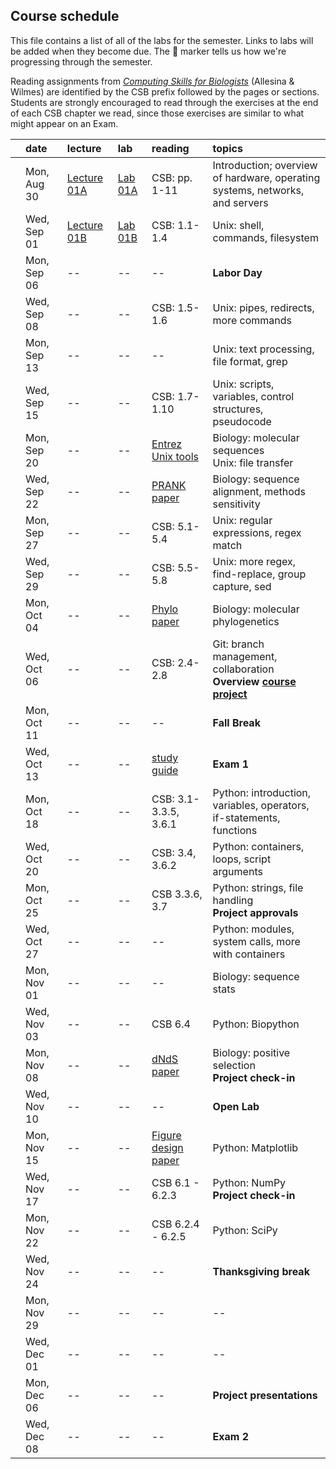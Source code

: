 
## Course schedule

This file contains a list of all of the labs for the semester. Links to labs will be added when they become due. The :pig: marker tells us how we're progressing through the semester.

Reading assignments from [*Computing Skills for Biologists*](https://computingskillsforbiologists.com/) (Allesina & Wilmes) are identified by the CSB prefix followed by the pages or sections. Students are strongly encouraged to read through the exercises at the end of each CSB chapter we read, since those exercises are similar to what might appear on an Exam.

|         | date        | lecture | lab     | reading | topics |
| :-:     | :--         | :-      |   :-    | :--     | :--    |
|         | Mon, Aug 30 | <a href="https://github.com/WUSTL-Biol4220/home/raw/master/lectures/lect_01A.pdf">Lecture 01A</a>   | [Lab 01A](labs/lab_01A.md) | CSB: pp. 1-11   | Introduction; overview of hardware, operating<br>systems, networks, and servers |
|         | Wed, Sep 01 | <a href="https://github.com/WUSTL-Biol4220/home/raw/master/lectures/lect_01B.pdf">Lecture 01B</a>   | [Lab 01B](labs/lab_01B.md) | CSB: 1.1-1.4    | Unix: shell, commands, filesystem |
|         | Mon, Sep 06 | -- | -- | -- | **Labor Day** |
|         | Wed, Sep 08 | -- | -- | CSB: 1.5-1.6    | Unix: pipes, redirects, more commands |
|         | Mon, Sep 13 | -- | -- |  --             | Unix: text processing, file format, grep |
|         | Wed, Sep 15 | -- | -- | CSB: 1.7-1.10   | Unix: scripts, variables, control structures, pseudocode  | 
|         | Mon, Sep 20 | -- | -- | <a href="https://www.ncbi.nlm.nih.gov/books/NBK179288/">Entrez Unix tools</a> | Biology: molecular sequences<br>Unix: file transfer |
|         | Wed, Sep 22 | -- | -- | <a href="https://github.com/WUSTL-Biol4220/home/raw/master/assets/papers/loytynoja_goldman_prank_2008_science.pdf">PRANK paper</a> | Biology: sequence alignment, methods sensitivity |
|         | Mon, Sep 27 | -- | -- | CSB: 5.1-5.4 | Unix: regular expressions, regex match |
|         | Wed, Sep 29 | -- | -- | CSB: 5.5-5.8 | Unix: more regex, find-replace, group capture, sed  |
|         | Mon, Oct 04 | -- | -- | <a href="https://github.com/WUSTL-Biol4220/home/raw/master/assets/papers/yang_rannala_2012_nature_reviews_genetics.pdf">Phylo paper</a> | Biology: molecular phylogenetics |
|         | Wed, Oct 06 | -- | -- | CSB: 2.4-2.8 | Git: branch management, collaboration<br>**Overview [course project](course_project.md)** | 
|         | Mon, Oct 11 | -- | -- | -- | **Fall Break** |
|         | Wed, Oct 13 | -- | -- |  <a href="https://github.com/WUSTL-Biol4220/home/raw/master/assets/notes/biol4220_exam1_study_guide.pdf">study guide</a>  | **Exam 1** |
|         | Mon, Oct 18 | -- | -- | CSB: 3.1-3.3.5, 3.6.1  | Python: introduction, variables, operators,<br>if-statements, functions |
|         | Wed, Oct 20 | -- | -- | CSB: 3.4, 3.6.2 | Python: containers, loops, script arguments |
|         | Mon, Oct 25 | -- | -- | CSB 3.3.6, 3.7 | Python: strings, file handling<br>**Project approvals**  |
|         | Wed, Oct 27 | -- | -- | -- | Python: modules, system calls, more with containers |
|         | Mon, Nov 01 | -- | -- | -- | Biology: sequence stats |
|         | Wed, Nov 03 | -- | -- | CSB 6.4 | Python: Biopython |
|         | Mon, Nov 08 | -- | -- | <a href="https://github.com/WUSTL-Biol4220/home/raw/master/assets/papers/yang_bielawski_2000_tree.pdf">dNdS paper</a> | Biology: positive selection<br>**Project check-in**   |
|         | Wed, Nov 10 | -- | -- | -- | **Open Lab** |
|         | Mon, Nov 15 | -- | -- | <a href="https://github.com/WUSTL-Biol4220/home/raw/master/assets/papers/rougier_et_al_2014_plos_comp_biol.pdf">Figure design paper</a> | Python: Matplotlib |
|         | Wed, Nov 17 | -- | -- | CSB 6.1 - 6.2.3  | Python: NumPy <br>**Project check-in**   |
|         | Mon, Nov 22 | -- | -- | CSB 6.2.4 - 6.2.5 | Python: SciPy |
|         | Wed, Nov 24 | -- | -- | -- | **Thanksgiving break** |
|         | Mon, Nov 29 | -- | -- | -- | --  |
|         | Wed, Dec 01 | -- | -- | -- | --  |
|         | Mon, Dec 06 | -- | -- | -- | **Project presentations**  |
|         | Wed, Dec 08 | -- | -- | -- | **Exam 2**  |
